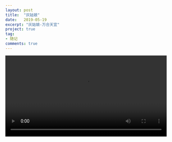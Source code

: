 ```yaml
---
layout: post
title:  "灰姑娘"
date:   2019-05-19
excerpt: "灰姑娘-万合天宜"
project: true
tag:
- 随记
comments: true
---
```



<video src="{{site.url}}/assets/video/Cinderella.mp4" controls="controls" style="width: 100%;">
您的浏览器不支持 video 标签。
</video>